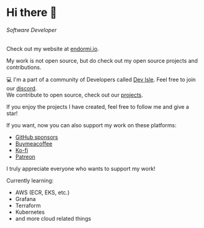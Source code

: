 # Hi there 👋

###### *Software Developer*

Check out my website at [endormi.io](https://endormi.io).

My work is not open source, but do check out my open source projects and contributions.

💻 I'm a part of a community of Developers called [Dev Isle](https://devisle.netlify.app/). Feel free to join our [discord](https://discord.com/invite/MSTQKRE). <br> We contribute to open source, check out our [projects](https://github.com/devisle).

If you enjoy the projects I have created, feel free to follow me and give a star!

If you want, now you can also support my work on these platforms:

- [GitHub sponsors](https://github.com/sponsors/endormi)
- [Buymeacoffee](https://www.buymeacoffee.com/endormi)
- [Ko-fi](https://ko-fi.com/endormi)
- [Patreon](https://www.patreon.com/endormi)

I truly appreciate everyone who wants to support my work!

Currently learning:

- AWS (ECR, EKS, etc.)
- Grafana
- Terraform
- Kubernetes
- and more cloud related things

<!--

#### My GitHub stats
[![Github stats](https://github-readme-stats.vercel.app/api?username=endormi&show_icons=true&theme=radical&hide=commits)](https://endormi.io/)
[![Github most used languages](https://github-readme-stats.vercel.app/api/top-langs/?username=endormi&layout=compact&theme=radical&hide=jupyter%20notebook)](https://github.com/endormi?tab=repositories)

![Trophies](https://github-profile-trophy.vercel.app/?username=endormi&theme=dracula&row=1&column=8)

-->
